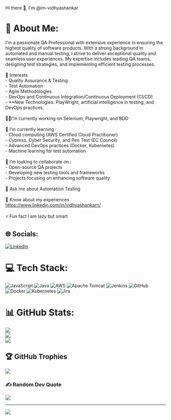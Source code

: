  Hi there 👋, I'm @im-vidhyashankar

# 💫 About Me:
I'm a passionate QA Professional with extensive experience in ensuring the highest quality of software products. With a strong background in automated and manual testing, I strive to deliver exceptional quality and seamless user experiences. My expertise includes leading QA teams, designing test strategies, and implementing efficient testing processes.<br> <br>👀 Interests<br>- Quality Assurance & Testing<br>- Test Automation<br>- Agile Methodologies<br>- DevOps and Continuous Integration/Continuous Deployment (CI/CD)<br>- **New Technologies: PlayWright, artificial intelligence in testing, and DevOps practices.<br><br>👨‍💻I’m currently working on Selenium, Playwright, and BDD <br><br>🌱 I’m currently learning :<br>- Cloud computing (AWS Certified Cloud Practitioner)<br>- Cypress, Cyber Security, and Pen Test (EC Council)<br>- Advanced DevOps practices (Docker, Kubernetes)<br>- Machine learning for test automation<br><br> 💞️ I’m looking to collaborate on : <br>- Open-source QA projects<br>- Developing new testing tools and frameworks<br>- Projects focusing on enhancing software quality<br><br>💬 Ask me about Automation Testing<br><br>📄 Know about my experiences https://www.linkedin.com/in/vidhyashankarn/<br><br>⚡ Fun fact I am lazy but smart  


## 🌐 Socials:
[![LinkedIn](https://img.shields.io/badge/LinkedIn-%230077B5.svg?logo=linkedin&logoColor=white)](https://linkedin.com/in/https://www.linkedin.com/in/vidhyashankarn/) 

# 💻 Tech Stack:
![JavaScript](https://img.shields.io/badge/javascript-%23323330.svg?style=for-the-badge&logo=javascript&logoColor=%23F7DF1E) ![Java](https://img.shields.io/badge/java-%23ED8B00.svg?style=for-the-badge&logo=openjdk&logoColor=white) ![AWS](https://img.shields.io/badge/AWS-%23FF9900.svg?style=for-the-badge&logo=amazon-aws&logoColor=white) ![Apache Tomcat](https://img.shields.io/badge/apache%20tomcat-%23F8DC75.svg?style=for-the-badge&logo=apache-tomcat&logoColor=black) ![Jenkins](https://img.shields.io/badge/jenkins-%232C5263.svg?style=for-the-badge&logo=jenkins&logoColor=white) ![GitHub](https://img.shields.io/badge/github-%23121011.svg?style=for-the-badge&logo=github&logoColor=white) ![Docker](https://img.shields.io/badge/docker-%230db7ed.svg?style=for-the-badge&logo=docker&logoColor=white) ![Kubernetes](https://img.shields.io/badge/kubernetes-%23326ce5.svg?style=for-the-badge&logo=kubernetes&logoColor=white) ![Jira](https://img.shields.io/badge/jira-%230A0FFF.svg?style=for-the-badge&logo=jira&logoColor=white)
# 📊 GitHub Stats:
![](https://github-readme-stats.vercel.app/api?username=im-vidhyashankar&theme=radical&hide_border=false&include_all_commits=false&count_private=true)<br/>
![](https://github-readme-streak-stats.herokuapp.com/?user=im-vidhyashankar&theme=radical&hide_border=false)<br/>
![](https://github-readme-stats.vercel.app/api/top-langs/?username=im-vidhyashankar&theme=radical&hide_border=false&include_all_commits=false&count_private=true&layout=compact)

## 🏆 GitHub Trophies
![](https://github-profile-trophy.vercel.app/?username=im-vidhyashankar&theme=radical&no-frame=false&no-bg=true&margin-w=4)

### ✍️ Random Dev Quote
![](https://quotes-github-readme.vercel.app/api?type=horizontal&theme=radical)

---
[![](https://visitcount.itsvg.in/api?id=im-vidhyashankar&icon=0&color=0)](https://visitcount.itsvg.in)

<!-- Proudly created with GPRM ( https://gprm.itsvg.in ) -->

